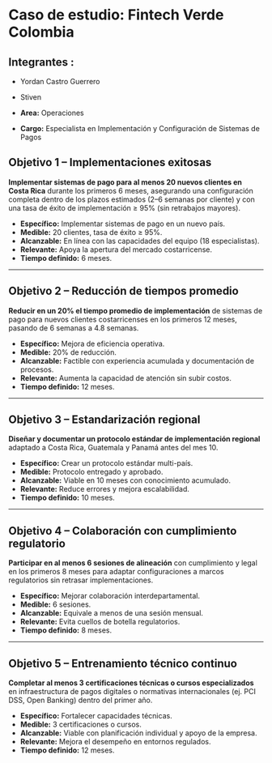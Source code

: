 # Caso de estudio: Fintech Verde Colombia

## Integrantes : 
- Yordan Castro Guerrero
- Stiven
  
- **Area:** Operaciones
- **Cargo:** Especialista en Implementación y Configuración de Sistemas de Pagos

## Objetivo 1 – Implementaciones exitosas
**Implementar sistemas de pago para al menos 20 nuevos clientes en Costa Rica** durante los primeros 6 meses, asegurando una configuración completa dentro de los plazos estimados (2–6 semanas por cliente) y con una tasa de éxito de implementación ≥ 95% (sin retrabajos mayores).  

- **Específico:** Implementar sistemas de pago en un nuevo país.  
- **Medible:** 20 clientes, tasa de éxito ≥ 95%.  
- **Alcanzable:** En línea con las capacidades del equipo (18 especialistas).  
- **Relevante:** Apoya la apertura del mercado costarricense.  
- **Tiempo definido:** 6 meses.  

---

## Objetivo 2 – Reducción de tiempos promedio
**Reducir en un 20% el tiempo promedio de implementación** de sistemas de pago para nuevos clientes costarricenses en los primeros 12 meses, pasando de 6 semanas a 4.8 semanas.  

- **Específico:** Mejora de eficiencia operativa.  
- **Medible:** 20% de reducción.  
- **Alcanzable:** Factible con experiencia acumulada y documentación de procesos.  
- **Relevante:** Aumenta la capacidad de atención sin subir costos.  
- **Tiempo definido:** 12 meses.  

---

## Objetivo 3 – Estandarización regional
**Diseñar y documentar un protocolo estándar de implementación regional** adaptado a Costa Rica, Guatemala y Panamá antes del mes 10.  

- **Específico:** Crear un protocolo estándar multi-país.  
- **Medible:** Protocolo entregado y aprobado.  
- **Alcanzable:** Viable en 10 meses con conocimiento acumulado.  
- **Relevante:** Reduce errores y mejora escalabilidad.  
- **Tiempo definido:** 10 meses.  

---

## Objetivo 4 – Colaboración con cumplimiento regulatorio
**Participar en al menos 6 sesiones de alineación** con cumplimiento y legal en los primeros 8 meses para adaptar configuraciones a marcos regulatorios sin retrasar implementaciones.  

- **Específico:** Mejorar colaboración interdepartamental.  
- **Medible:** 6 sesiones.  
- **Alcanzable:** Equivale a menos de una sesión mensual.  
- **Relevante:** Evita cuellos de botella regulatorios.  
- **Tiempo definido:** 8 meses.  

---

## Objetivo 5 – Entrenamiento técnico continuo
**Completar al menos 3 certificaciones técnicas o cursos especializados** en infraestructura de pagos digitales o normativas internacionales (ej. PCI DSS, Open Banking) dentro del primer año.  

- **Específico:** Fortalecer capacidades técnicas.  
- **Medible:** 3 certificaciones o cursos.  
- **Alcanzable:** Viable con planificación individual y apoyo de la empresa.  
- **Relevante:** Mejora el desempeño en entornos regulados.  
- **Tiempo definido:** 12 meses.  
